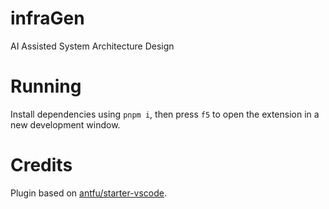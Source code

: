 # infraGen
AI Assisted System Architecture Design

# Running

Install dependencies using `pnpm i`, then press `f5` to open the extension in a new development window.

# Credits
Plugin based on [antfu/starter-vscode](https://github.com/antfu/starter-vscode).